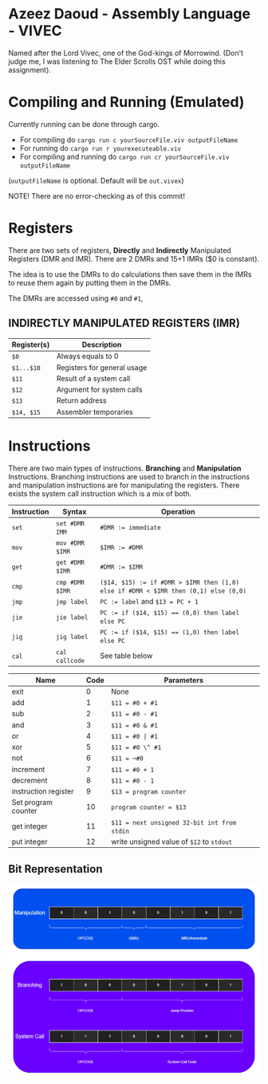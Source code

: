 # Azeez Daoud - Assembly Language - VIVEC
Named after the Lord Vivec, one of the God-kings of Morrowind. (Don't judge me, I was listening to The Elder Scrolls OST while doing this assignment).

# Compiling and Running (Emulated)
Currently running can be done through cargo.

- For compiling do `cargo run c yourSourceFile.viv outputFileName`
- For running do `cargo run r yourexecuteable.viv`
- For compiling and running do `cargo run cr yourSourceFile.viv outputFileName`

(`outputFileName` is optional. Default will be `out.vivex`)

NOTE! There are no error-checking as of this commit!

# Registers
There are two sets of registers, **Directly** and **Indirectly** Manipulated Registers (DMR and IMR). There are 2 DMRs and 15+1 IMRs ($0 is constant).

The idea is to use the DMRs to do calculations then save them in the IMRs to reuse them again by putting them in the DMRs.

The DMRs are accessed using `#0` and `#1`,
## INDIRECTLY MANIPULATED REGISTERS (IMR)
| Register(s)   | Description                   |
|---            |---                            |
|`$0`           |Always equals to 0             |
|`$1...$10`     |Registers for general usage    |
|`$11`          |Result of a system call        |
|`$12`          |Argument for system calls      |
|`$13`          |Return address                 |
|`$14, $15`     |Assembler temporaries          |


# Instructions
There are two main types of instructions. **Branching** and **Manipulation** Instructions. Branching instructions are used to branch in the instructions and manipulation instructions are for manipulating the registers. There exists the system call instruction which is a mix of both.

| Instruction | Syntax          | Operation                                                                             |
|---          |---              |---                                                                                    |
|`set`        |`set #DMR IMM`   |  `#DMR := immediate`                                                                  |
|`mov`        |`mov #DMR $IMR`  |  `$IMR := #DMR`                                                                       |
|`get`        |`get #DMR $IMR`  |  `#DMR := $IMR`                                                                       |
|`cmp`        |`cmp #DMR $IMR`  |  `($14, $15) := if #DMR > $IMR then (1,0) else if #DMR < $IMR then (0,1) else (0,0)`  |
|`jmp`        |`jmp label`      |  `PC := label` and `$13 = PC + 1`                                                     |
|`jie`        |`jie label`      |  `PC := if ($14, $15) == (0,0) then label else PC`                                    | 
|`jig`        |`jig label`      |  `PC := if ($14, $15) == (1,0) then label else PC`                                    |
|`cal`        |`cal callcode`   |  See table below                                                                      |

| Name                  | Code  | Parameters                                    | 
|---                    |---    |---                                            |
|exit                   |0      | None                                          |    
|add                    |1      | `$11 = #0 + #1`                               |
|sub                    |2      | `$11 = #0 - #1`                               |
|and                    |3      | `$11 = #0 & #1`                               |
|or                     |4      | `$11 = #0 \| #1`                              |
|xor                    |5      | `$11 = #0 \^ #1`                              |
|not                    |6      | `$11 = ¬#0`                                   |
|increment              |7      | `$11 = #0 + 1`                                |
|decrement              |8      | `$11 = #0 - 1`                                |
|instruction register   |9      | `$13 = program counter`                       |
|Set program counter    |10     | `program counter = $13`                       |
|get integer            |11     | `$11 = next unsigned 32-bit int from stdin`   |
|put integer            |12     | write unsigned value of `$12` to `stdout`     |

## Bit Representation
![bit representation of the instructions](./images/instruction_set.png)

